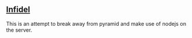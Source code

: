 ## [Infidel](https://en.wikipedia.org/wiki/Infidel_(video_game))

This is an attempt to break away from pyramid and make 
use of nodejs on the server.


